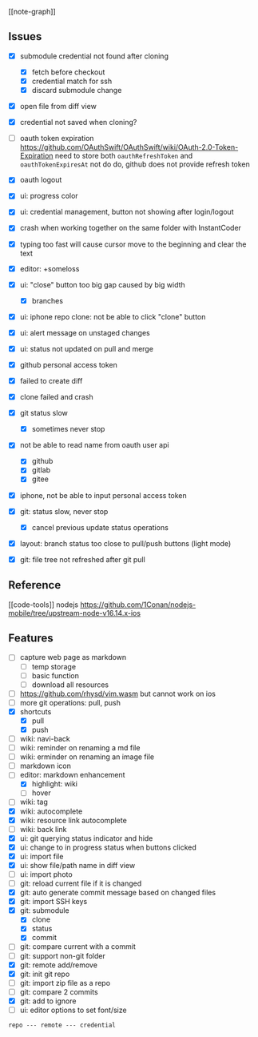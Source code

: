 [[note-graph]]
## Issues
- [x] submodule credential not found after cloning
  - [x] fetch before checkout
  - [x] credential match for ssh
  - [x] discard submodule change
- [x] open file from diff view
- [x] credential not saved when cloning? 
- [ ] oauth token expiration
  https://github.com/OAuthSwift/OAuthSwift/wiki/OAuth-2.0-Token-Expiration
  need to store both `oauthRefreshToken` and `oauthTokenExpiresAt`
not do do, github does not provide refresh token
- [x] oauth logout
- [x] ui: progress color
- [x] ui: credential management, button not showing after login/logout
- [x] crash when working together on the same folder with InstantCoder
- [x] typing too fast will cause cursor move to the beginning and clear the text
- [x] editor: +someloss
- [x] ui: "close" button too big gap caused by big width
  - [x] branches

- [x] ui: iphone repo clone: not be able to click "clone" button 
- [x] ui: alert message on unstaged changes
- [x] ui: status not updated on pull and merge

- [x] github personal access token
- [x] failed to create diff
- [x] clone failed and crash
- [x] git status slow
  - [x] sometimes never stop
- [x] not be able to read name from oauth user api
  - [x] github
  - [x] gitlab
  - [x] gitee
- [x] iphone, not be able to input personal access token
- [x] git: status slow, never stop
  - [x] cancel previous update status operations

- [x] layout: branch status too close to pull/push buttons (light mode)
- [x] git: file tree not refreshed after git pull
## Reference
[[code-tools]]
nodejs
https://github.com/1Conan/nodejs-mobile/tree/upstream-node-v16.14.x-ios

## Features
- [ ] capture web page as markdown
  - [ ] temp storage  
  - [ ] basic function
  - [ ] download all resources 
- [ ] https://github.com/rhysd/vim.wasm but cannot work on ios
- [ ] more git operations: pull, push
- [x] shortcuts
  - [x] pull
  - [x] push 
- [ ] wiki: navi-back
- [ ] wiki: reminder on renaming a md file
- [ ] wiki: erminder on renaming an image file
- [ ] markdown icon
- [ ] editor: markdown enhancement
  - [x] highlight: wiki
  - [ ] hover
- [ ] wiki: tag
- [x] wiki: autocomplete
- [x] wiki: resource link autocomplete
- [ ] wiki: back link
- [x] ui: git querying status indicator and hide
- [x] ui: change to in progress status when buttons clicked
- [x] ui: import file
- [x] ui: show file/path name in diff view 
- [ ] ui: import photo
- [ ] git: reload current file if it is changed
- [x] git: auto generate commit message based on changed files
- [x] git: import SSH keys
- [x] git: submodule
  - [x] clone
  - [x] status
  - [x] commit
- [ ] git: compare current with a commit
- [ ] git: support non-git folder
- [x] git: remote add/remove 
- [x] git: init git repo
- [ ] git: import zip file as a repo
- [ ] git: compare 2 commits
- [x] git: add to ignore
- [ ] ui: editor options to set font/size

```
repo --- remote --- credential
```